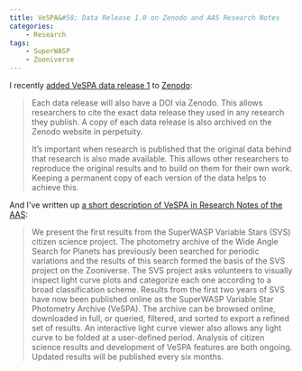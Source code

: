 ```yaml
---
title: VeSPA&#58; Data Release 1.0 on Zenodo and AAS Research Notes
categories:
    - Research
tags:
    - SuperWASP
    - Zooniverse
---
```


I recently [added VeSPA data release 1](https://www.superwasp.org/blog/2021/Oct/01/the-vespa-data-release-archive/) to [Zenodo](https://zenodo.org/record/5526860):

> Each data release will also have a DOI via Zenodo. This allows researchers to cite the exact data release they used in any research they publish. A copy of each data release is also archived on the Zenodo website in perpetuity.
>
> It’s important when research is published that the original data behind that research is also made available. This allows other researchers to reproduce the original results and to build on them for their own work. Keeping a permanent copy of each version of the data helps to achieve this.

And I've written up [a short description of VeSPA in Research Notes of the AAS](https://iopscience.iop.org/article/10.3847/2515-5172/ac2de8):

> We present the first results from the SuperWASP Variable Stars (SVS) citizen science project. The photometry archive of the Wide Angle Search for Planets has previously been searched for periodic variations and the results of this search formed the basis of the SVS project on the Zooniverse. The SVS project asks volunteers to visually inspect light curve plots and categorize each one according to a broad classification scheme. Results from the first two years of SVS have now been published online as the SuperWASP Variable Star Photometry Archive (VeSPA). The archive can be browsed online, downloaded in full, or queried, filtered, and sorted to export a refined set of results. An interactive light curve viewer also allows any light curve to be folded at a user-defined period. Analysis of citizen science results and development of VeSPA features are both ongoing. Updated results will be published every six months.